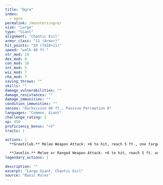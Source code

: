 ```yaml
---
title: "Ogre"
index:
  - ogre
permalink: /monsters/ogre/
size: "Large"
type: "Giant"
alignment: "Chaotic Evil"
armor_class: "11 (Armor)"
hit_points: "59 (7d10+21)"
speed: "walk 40 ft."
str_mod: 19
dex_mod: 8
con_mod: 16
int_mod: 5
wis_mod: 7
cha_mod: 7
saving_throws: ""
skills: ""
damage_vulnerabilities: ""
damage_resistances: ""
damage_immunities: ""
condition_immunities: ""
senses: "Darkvision 60 ft., Passive Perception 8"
languages: "Common, Giant"
challenge_rating: 2
xp: 450
proficiency_bonus: "+2"
traits: |
  
actions: |
  **Greatclub.** Melee Weapon Attack: +6 to hit, reach 5 ft., one target. Hit: 13 (2d8 + 4) bludgeoning damage.

  **Javelin.** Melee or Ranged Weapon Attack: +6 to hit, reach 5 ft. or range 30/120 ft., one target. Hit: 11 (2d6 + 4) piercing damage.  
legendary_actions: |
  
description: ""
excerpt: "Large Giant, Chaotic Evil"
source: "Basic Rules"
---
```

